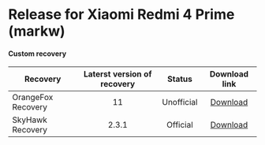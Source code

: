 # Release for Xiaomi Redmi 4 Prime (markw)
#### Custom recovery 


| Recovery         |Laterst version of recovery|Status    |Download link                                                       |
|------------------|:-------------------------:| :----:   |:------------------------------------------------------------------:|
|OrangeFox Recovery| 11                        |Unofficial|[Download](https://github.com/Tostisto/Releases/releases/tag/R11)   |
|SkyHawk Recovery  | 2.3.1                     |Official  |[Download](https://sourceforge.net/projects/shrp/files/Markw/)      |
